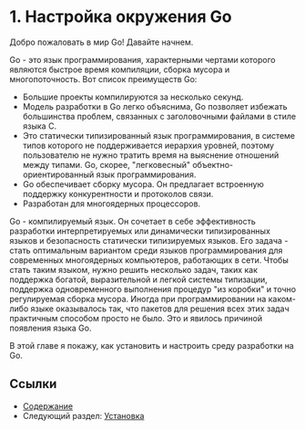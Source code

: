 # 1. Настройка окружения Go

Добро пожаловать в мир Go! Давайте начнем.

Go - это язык программирования, характерными чертами которого являются быстрое время компиляции, сборка мусора и многопоточность. Вот список преимуществ Go:

- Большие проекты компилируются за несколько секунд.
- Модель разработки в Go легко объяснима, Go позволяет избежать большинства проблем, связанных с заголовочными файлами в стиле языка C.
- Это статически типизированный язык программирования, в системе типов которого не поддерживается иерархия уровней, поэтому пользователю не нужно тратить время на выяснение отношений между типами. Go, скорее, "легковесный" объектно-ориентированный язык программирования.
- Go обеспечивает сборку мусора. Он предлагает встроенную поддержку конкурентности и протоколов связи.
- Разработан для многоядерных процессоров.

Go - компилируемый язык. Он сочетает в себе эффективность разработки интерпретируемых или динамически типизированных языков и безопасность статически типизируемых языков. Его задача - стать оптимальным вариантом среди языков программирования для современных многоядерных компьютеров, работающих в сети. Чтобы стать таким языком, нужно решить несколько задач, таких как поддержка богатой, выразительной и легкой системы типизации, поддержка одновременного выполнения процедур "из коробки" и точно регулируемая сборка мусора. Иногда при программировании на каком-либо языке оказывалось так, что пакетов для решения всех этих задач практичным способом просто не было. Это и явилось причиной появления языка Go.

В этой главе я покажу, как установить и настроить среду разработки на Go.

## Ссылки

- [Содержание](preface.md)
- Следующий раздел: [Установка](01.1.md)
